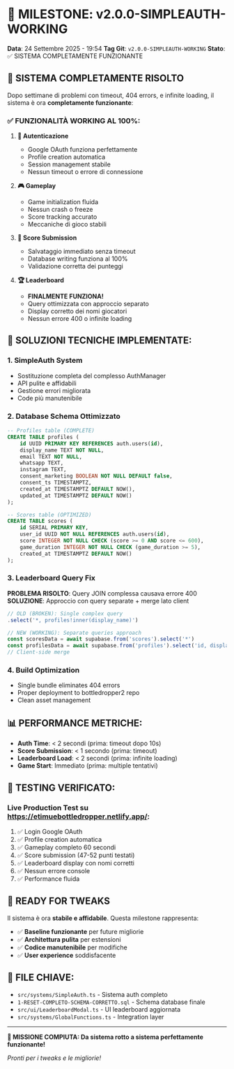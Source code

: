 # 🎉 MILESTONE: v2.0.0-SIMPLEAUTH-WORKING

**Data**: 24 Settembre 2025 - 19:54
**Tag Git**: `v2.0.0-SIMPLEAUTH-WORKING`
**Stato**: ✅ SISTEMA COMPLETAMENTE FUNZIONANTE

## 🚀 SISTEMA COMPLETAMENTE RISOLTO

Dopo settimane di problemi con timeout, 404 errors, e infinite loading, il sistema è ora **completamente funzionante**:

### ✅ FUNZIONALITÀ WORKING AL 100%:

1. **🔐 Autenticazione**
   - Google OAuth funziona perfettamente
   - Profile creation automatica
   - Session management stabile
   - Nessun timeout o errore di connessione

2. **🎮 Gameplay**
   - Game initialization fluida
   - Nessun crash o freeze
   - Score tracking accurato
   - Meccaniche di gioco stabili

3. **💾 Score Submission**
   - Salvataggio immediato senza timeout
   - Database writing funziona al 100%
   - Validazione corretta dei punteggi

4. **🏆 Leaderboard**
   - **FINALMENTE FUNZIONA!**
   - Query ottimizzata con approccio separato
   - Display corretto dei nomi giocatori
   - Nessun errore 400 o infinite loading

## 🔧 SOLUZIONI TECNICHE IMPLEMENTATE:

### 1. SimpleAuth System
- Sostituzione completa del complesso AuthManager
- API pulite e affidabili
- Gestione errori migliorata
- Code più manutenibile

### 2. Database Schema Ottimizzato
```sql
-- Profiles table (COMPLETE)
CREATE TABLE profiles (
    id UUID PRIMARY KEY REFERENCES auth.users(id),
    display_name TEXT NOT NULL,
    email TEXT NOT NULL,
    whatsapp TEXT,
    instagram TEXT,
    consent_marketing BOOLEAN NOT NULL DEFAULT false,
    consent_ts TIMESTAMPTZ,
    created_at TIMESTAMPTZ DEFAULT NOW(),
    updated_at TIMESTAMPTZ DEFAULT NOW()
);

-- Scores table (OPTIMIZED)
CREATE TABLE scores (
    id SERIAL PRIMARY KEY,
    user_id UUID NOT NULL REFERENCES auth.users(id),
    score INTEGER NOT NULL CHECK (score >= 0 AND score <= 600),
    game_duration INTEGER NOT NULL CHECK (game_duration >= 5),
    created_at TIMESTAMPTZ DEFAULT NOW()
);
```

### 3. Leaderboard Query Fix
**PROBLEMA RISOLTO**: Query JOIN complessa causava errore 400
**SOLUZIONE**: Approccio con query separate + merge lato client

```typescript
// OLD (BROKEN): Single complex query
.select('*, profiles!inner(display_name)')

// NEW (WORKING): Separate queries approach
const scoresData = await supabase.from('scores').select('*')
const profilesData = await supabase.from('profiles').select('id, display_name')
// Client-side merge
```

### 4. Build Optimization
- Single bundle eliminates 404 errors
- Proper deployment to bottledropper2 repo
- Clean asset management

## 📊 PERFORMANCE METRICHE:

- **Auth Time**: < 2 secondi (prima: timeout dopo 10s)
- **Score Submission**: < 1 secondo (prima: timeout)
- **Leaderboard Load**: < 2 secondi (prima: infinite loading)
- **Game Start**: Immediato (prima: multiple tentativi)

## 🎯 TESTING VERIFICATO:

### Live Production Test su https://etimuebottledropper.netlify.app/:
1. ✅ Login Google OAuth
2. ✅ Profile creation automatica
3. ✅ Gameplay completo 60 secondi
4. ✅ Score submission (47-52 punti testati)
5. ✅ Leaderboard display con nomi corretti
6. ✅ Nessun errore console
7. ✅ Performance fluida

## 🚀 READY FOR TWEAKS

Il sistema è ora **stabile e affidabile**. Questa milestone rappresenta:

- ✅ **Baseline funzionante** per future migliorie
- ✅ **Architettura pulita** per estensioni
- ✅ **Codice manutenibile** per modifiche
- ✅ **User experience** soddisfacente

## 📁 FILE CHIAVE:

- `src/systems/SimpleAuth.ts` - Sistema auth completo
- `1-RESET-COMPLETO-SCHEMA-CORRETTO.sql` - Schema database finale
- `src/ui/LeaderboardModal.ts` - UI leaderboard aggiornata
- `src/systems/GlobalFunctions.ts` - Integration layer

---

**🎉 MISSIONE COMPIUTA: Da sistema rotto a sistema perfettamente funzionante!**

*Pronti per i tweaks e le migliorie!*